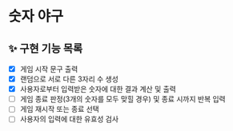 # 숫자 야구

## ✨ 구현 기능 목록

- [x] 게임 시작 문구 출력
- [x] 랜덤으로 서로 다른 3자리 수 생성
- [x] 사용자로부터 입력받은 숫자에 대한 결과 계산 및 출력
- [ ] 게임 종료 판정(3개의 숫자를 모두 맞힐 경우) 및 종료 시까지 반복 입력
- [ ] 게임 재시작 또는 종료 선택
- [ ] 사용자의 입력에 대한 유효성 검사
